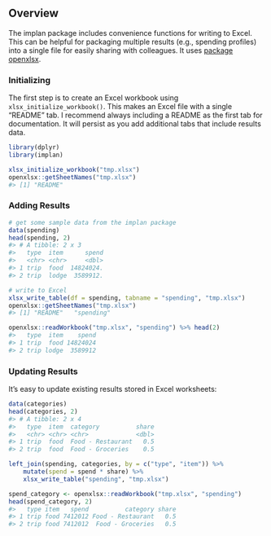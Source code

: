 
<!-- write-excel.md is generated from write-excel.Rmd. Please edit that file -->

## Overview

The implan package includes convenience functions for writing to Excel.
This can be helpful for packaging multiple results (e.g., spending
profiles) into a single file for easily sharing with colleagues. It uses
[package openxlsx](https://ycphs.github.io/openxlsx/index.html).

### Initializing

The first step is to create an Excel workbook using
`xlsx_initialize_workbook()`. This makes an Excel file with a single
“README” tab. I recommend always including a README as the first tab
for documentation. It will persist as you add additional tabs that
include results data.

``` r
library(dplyr)
library(implan)

xlsx_initialize_workbook("tmp.xlsx")
openxlsx::getSheetNames("tmp.xlsx")
#> [1] "README"
```

### Adding Results

``` r
# get some sample data from the implan package
data(spending)
head(spending, 2)
#> # A tibble: 2 x 3
#>   type  item      spend
#>   <chr> <chr>     <dbl>
#> 1 trip  food  14824024.
#> 2 trip  lodge  3589912.

# write to Excel
xlsx_write_table(df = spending, tabname = "spending", "tmp.xlsx")
openxlsx::getSheetNames("tmp.xlsx")
#> [1] "README"   "spending"

openxlsx::readWorkbook("tmp.xlsx", "spending") %>% head(2)
#>   type  item    spend
#> 1 trip  food 14824024
#> 2 trip lodge  3589912
```

### Updating Results

It’s easy to update existing results stored in Excel worksheets:

``` r
data(categories)
head(categories, 2)
#> # A tibble: 2 x 4
#>   type  item  category          share
#>   <chr> <chr> <chr>             <dbl>
#> 1 trip  food  Food - Restaurant   0.5
#> 2 trip  food  Food - Groceries    0.5

left_join(spending, categories, by = c("type", "item")) %>%
    mutate(spend = spend * share) %>%
    xlsx_write_table("spending", "tmp.xlsx")

spend_category <- openxlsx::readWorkbook("tmp.xlsx", "spending")
head(spend_category, 2)
#>   type item   spend          category share
#> 1 trip food 7412012 Food - Restaurant   0.5
#> 2 trip food 7412012  Food - Groceries   0.5
```
